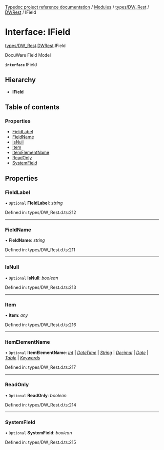 [Typedoc project reference documentation](../README.md) / [Modules](../modules.md) / [types/DW_Rest](../modules/types_dw_rest.md) / [DWRest](../modules/types_dw_rest.dwrest.md) / IField

# Interface: IField

[types/DW_Rest](../modules/types_dw_rest.md).[DWRest](../modules/types_dw_rest.dwrest.md).IField

DocuWare Field Model

**`interface`** IField

## Hierarchy

* **IField**

## Table of contents

### Properties

- [FieldLabel](types_dw_rest.dwrest.ifield.md#fieldlabel)
- [FieldName](types_dw_rest.dwrest.ifield.md#fieldname)
- [IsNull](types_dw_rest.dwrest.ifield.md#isnull)
- [Item](types_dw_rest.dwrest.ifield.md#item)
- [ItemElementName](types_dw_rest.dwrest.ifield.md#itemelementname)
- [ReadOnly](types_dw_rest.dwrest.ifield.md#readonly)
- [SystemField](types_dw_rest.dwrest.ifield.md#systemfield)

## Properties

### FieldLabel

• `Optional` **FieldLabel**: *string*

Defined in: types/DW_Rest.d.ts:212

___

### FieldName

• **FieldName**: *string*

Defined in: types/DW_Rest.d.ts:211

___

### IsNull

• `Optional` **IsNull**: *boolean*

Defined in: types/DW_Rest.d.ts:213

___

### Item

• **Item**: *any*

Defined in: types/DW_Rest.d.ts:216

___

### ItemElementName

• `Optional` **ItemElementName**: [*Int*](../enums/types_dw_rest.dwrest.itemchoicetype.md#int) \| [*DateTime*](../enums/types_dw_rest.dwrest.itemchoicetype.md#datetime) \| [*String*](../enums/types_dw_rest.dwrest.itemchoicetype.md#string) \| [*Decimal*](../enums/types_dw_rest.dwrest.itemchoicetype.md#decimal) \| [*Date*](../enums/types_dw_rest.dwrest.itemchoicetype.md#date) \| [*Table*](../enums/types_dw_rest.dwrest.itemchoicetype.md#table) \| [*Keywords*](../enums/types_dw_rest.dwrest.itemchoicetype.md#keywords)

Defined in: types/DW_Rest.d.ts:217

___

### ReadOnly

• `Optional` **ReadOnly**: *boolean*

Defined in: types/DW_Rest.d.ts:214

___

### SystemField

• `Optional` **SystemField**: *boolean*

Defined in: types/DW_Rest.d.ts:215
